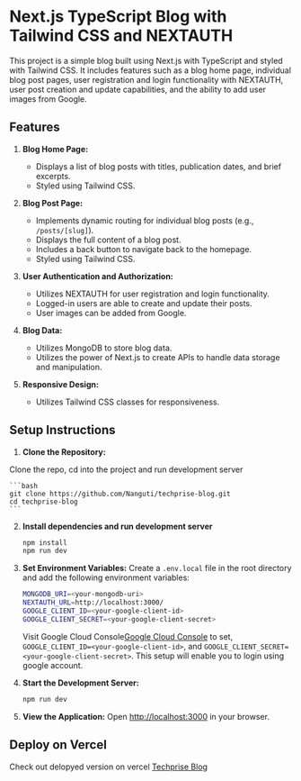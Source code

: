 # Next.js TypeScript Blog with Tailwind CSS and NEXTAUTH

This project is a simple blog built using Next.js with TypeScript and styled with Tailwind CSS. It includes features such as a blog home page, individual blog post pages, user registration and login functionality with NEXTAUTH, user post creation and update capabilities, and the ability to add user images from Google.

## Features

1. **Blog Home Page:**

   - Displays a list of blog posts with titles, publication dates, and brief excerpts.
   - Styled using Tailwind CSS.

2. **Blog Post Page:**

   - Implements dynamic routing for individual blog posts (e.g., `/posts/[slug]`).
   - Displays the full content of a blog post.
   - Includes a back button to navigate back to the homepage.
   - Styled using Tailwind CSS.

3. **User Authentication and Authorization:**

   - Utilizes NEXTAUTH for user registration and login functionality.
   - Logged-in users are able to create and update their posts.
   - User images can be added from Google.

4. **Blog Data:**

   - Utilizes MongoDB to store blog data.
   - Utilizes the power of Next.js to create APIs to handle data storage and manipulation.

5. **Responsive Design:**
   - Utilizes Tailwind CSS classes for responsiveness.

## Setup Instructions

1. **Clone the Repository:**

Clone the repo, cd into the project and run development server

    ```bash
    git clone https://github.com/Nanguti/techprise-blog.git
    cd techprise-blog
    ```

2. **Install dependencies and run development server**

   ```bash
   npm install
   npm run dev
   ```

3. **Set Environment Variables:**
   Create a `.env.local` file in the root directory and add the following environment variables:

   ```bash
   MONGODB_URI=<your-mongodb-uri>
   NEXTAUTH_URL=http://localhost:3000/
   GOOGLE_CLIENT_ID=<your-google-client-id>
   GOOGLE_CLIENT_SECRET=<your-google-client-secret>
   ```

   Visit Google Cloud Console[Google Cloud Console](https://console.cloud.google.com/) to set, `GOOGLE_CLIENT_ID=<your-google-client-id>`, and
   `GOOGLE_CLIENT_SECRET=<your-google-client-secret>`. This setup will enable you to login using google account.

4. **Start the Development Server:**

   ```bash
   npm run dev
   ```

5. **View the Application:**
   Open [http://localhost:3000](http://localhost:3000) in your browser.

## Deploy on Vercel

Check out delopyed version on vercel [Techprise Blog](https://techprise-blog.vercel.app/)
